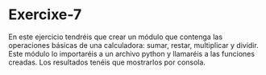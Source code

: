 # Exercixe-7
En este ejercicio tendréis que crear un módulo que contenga las operaciones básicas de una calculadora: sumar, restar, multiplicar y dividir.  Este módulo lo importaréis a un archivo python y llamaréis a las funciones creadas. Los resultados tenéis que mostrarlos por consola.
